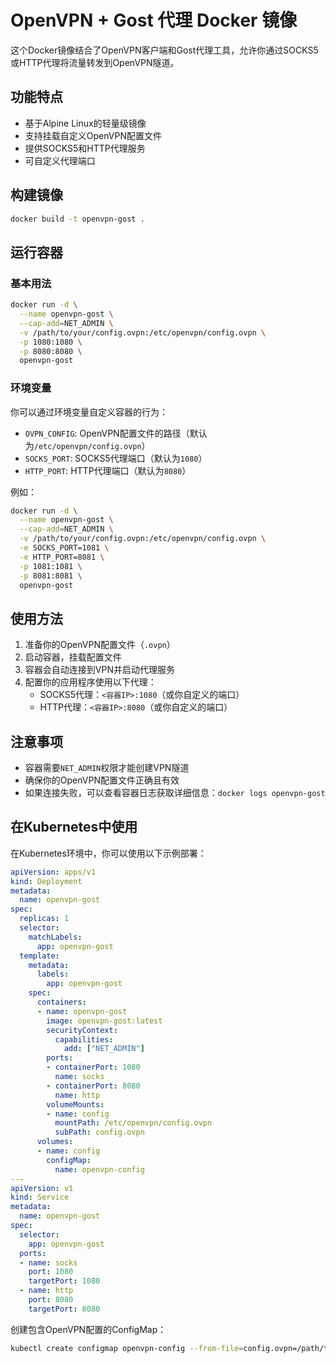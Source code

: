 # OpenVPN + Gost 代理 Docker 镜像

这个Docker镜像结合了OpenVPN客户端和Gost代理工具，允许你通过SOCKS5或HTTP代理将流量转发到OpenVPN隧道。

## 功能特点

- 基于Alpine Linux的轻量级镜像
- 支持挂载自定义OpenVPN配置文件
- 提供SOCKS5和HTTP代理服务
- 可自定义代理端口

## 构建镜像

```bash
docker build -t openvpn-gost .
```

## 运行容器

### 基本用法

```bash
docker run -d \
  --name openvpn-gost \
  --cap-add=NET_ADMIN \
  -v /path/to/your/config.ovpn:/etc/openvpn/config.ovpn \
  -p 1080:1080 \
  -p 8080:8080 \
  openvpn-gost
```

### 环境变量

你可以通过环境变量自定义容器的行为：

- `OVPN_CONFIG`: OpenVPN配置文件的路径（默认为`/etc/openvpn/config.ovpn`）
- `SOCKS_PORT`: SOCKS5代理端口（默认为`1080`）
- `HTTP_PORT`: HTTP代理端口（默认为`8080`）

例如：

```bash
docker run -d \
  --name openvpn-gost \
  --cap-add=NET_ADMIN \
  -v /path/to/your/config.ovpn:/etc/openvpn/config.ovpn \
  -e SOCKS_PORT=1081 \
  -e HTTP_PORT=8081 \
  -p 1081:1081 \
  -p 8081:8081 \
  openvpn-gost
```

## 使用方法

1. 准备你的OpenVPN配置文件（`.ovpn`）
2. 启动容器，挂载配置文件
3. 容器会自动连接到VPN并启动代理服务
4. 配置你的应用程序使用以下代理：
   - SOCKS5代理：`<容器IP>:1080`（或你自定义的端口）
   - HTTP代理：`<容器IP>:8080`（或你自定义的端口）

## 注意事项

- 容器需要`NET_ADMIN`权限才能创建VPN隧道
- 确保你的OpenVPN配置文件正确且有效
- 如果连接失败，可以查看容器日志获取详细信息：`docker logs openvpn-gost`

## 在Kubernetes中使用

在Kubernetes环境中，你可以使用以下示例部署：

```yaml
apiVersion: apps/v1
kind: Deployment
metadata:
  name: openvpn-gost
spec:
  replicas: 1
  selector:
    matchLabels:
      app: openvpn-gost
  template:
    metadata:
      labels:
        app: openvpn-gost
    spec:
      containers:
      - name: openvpn-gost
        image: openvpn-gost:latest
        securityContext:
          capabilities:
            add: ["NET_ADMIN"]
        ports:
        - containerPort: 1080
          name: socks
        - containerPort: 8080
          name: http
        volumeMounts:
        - name: config
          mountPath: /etc/openvpn/config.ovpn
          subPath: config.ovpn
      volumes:
      - name: config
        configMap:
          name: openvpn-config
---
apiVersion: v1
kind: Service
metadata:
  name: openvpn-gost
spec:
  selector:
    app: openvpn-gost
  ports:
  - name: socks
    port: 1080
    targetPort: 1080
  - name: http
    port: 8080
    targetPort: 8080
```

创建包含OpenVPN配置的ConfigMap：

```bash
kubectl create configmap openvpn-config --from-file=config.ovpn=/path/to/your/config.ovpn
```